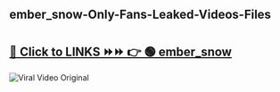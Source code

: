 
 ## ember_snow-Only-Fans-Leaked-Videos-Files

# <h2><a href="https://mediaupload.pro?ember_snow">🔗 Click to LINKS ⏩⏩ 👉 🟢 ember_snow </a></h2>

<a href="https://mediaupload.pro?ember_snow" rel="nofollow" data-target="animated-image.originalLink"><img src="https://i.ibb.co.com/xMMVF88/686577567.gif" alt="Viral Video Original" style="max-width: 100%; display: inline-block;" data-target="animated-image.originalImage"></a>